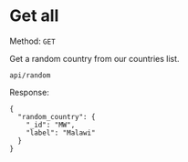 # Get all

Method: <code>GET</code>

Get a random country from our countries list.

```
api/random
```
Response:

```
{
  "random_country": {
    "_id": "MW",
    "label": "Malawi"
  }
}
```

